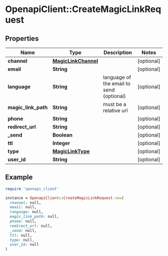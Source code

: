 # OpenapiClient::CreateMagicLinkRequest

## Properties

| Name | Type | Description | Notes |
| ---- | ---- | ----------- | ----- |
| **channel** | [**MagicLinkChannel**](MagicLinkChannel.md) |  | [optional] |
| **email** | **String** |  | [optional] |
| **language** | **String** | language of the email to send (optional) | [optional] |
| **magic_link_path** | **String** | must be a relative url | [optional] |
| **phone** | **String** |  | [optional] |
| **redirect_url** | **String** |  | [optional] |
| **_send** | **Boolean** |  | [optional] |
| **ttl** | **Integer** |  | [optional] |
| **type** | [**MagicLinkType**](MagicLinkType.md) |  | [optional] |
| **user_id** | **String** |  | [optional] |

## Example

```ruby
require 'openapi_client'

instance = OpenapiClient::CreateMagicLinkRequest.new(
  channel: null,
  email: null,
  language: null,
  magic_link_path: null,
  phone: null,
  redirect_url: null,
  _send: null,
  ttl: null,
  type: null,
  user_id: null
)
```

